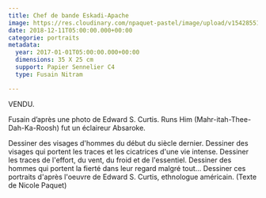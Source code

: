 ```yaml
---
title: Chef de bande Eskadi-Apache
image: https://res.cloudinary.com/npaquet-pastel/image/upload/v1542855197/chef-de-bande-apache.jpg
date: 2018-12-11T05:00:00.000+00:00
categorie: portraits
metadata:
  year: 2017-01-01T05:00:00.000+00:00
  dimensions: 35 X 25 cm
  support: Papier Sennelier C4
  type: Fusain Nitram

---
```

VENDU.

Fusain d’après une photo de Edward S. Curtis. Runs Him (Mahr-itah-Thee-Dah-Ka-Roosh) fut un éclaireur Absaroke.

Dessiner des visages d'hommes du début du siècle dernier. Dessiner des visages qui portent les traces et les cicatrices d'une vie intense. Dessiner les traces de l'effort, du vent, du froid et de l'essentiel. Dessiner des hommes qui portent la fierté dans leur regard malgré tout... Dessiner ces portraits d'après l'oeuvre de Edward S. Curtis, ethnologue américain. (Texte de Nicole Paquet)